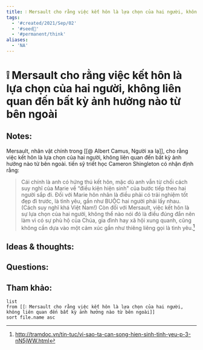 ```yaml
---
title: ❕ Mersault cho rằng việc kết hôn là lựa chọn của hai người, không liên quan đến bất kỳ ảnh hưởng nào từ bên ngoài
tags:
  - '#created/2021/Sep/02'
  - '#seed🥜'
  - '#permanent/think'
aliases:
  - 'NA'
---
```

# ❕ Mersault cho rằng việc kết hôn là lựa chọn của hai người, không liên quan đến bất kỳ ảnh hưởng nào từ bên ngoài

## Notes:
Mersault, nhân vật chính trong [[@ Albert Camus, Người xa lạ]], cho rằng việc kết hôn là lựa chọn của hai người, không liên quan đến bất kỳ ảnh hưởng nào từ bên ngoài.
tiến sỹ triết học Cameron Shingleton có nhận định rằng:
>Cái chính là anh có hứng thú kết hôn, mặc dù anh vẫn từ chối cách suy nghĩ của Marie về “điều kiện hiện sinh" của bước tiếp theo hai người sắp đi. Đối với Marie hôn nhân là điều phải có trải nghiệm tốt đẹp đi trước, là tình yêu, gần như BUỘC hai người phải lấy nhau. (Cách suy nghĩ khá Việt Nam!) Còn đối với Mersault, việc kết hôn là sự lựa chọn của hai người, không thể nào nói đó là điều đúng đắn nên làm vì có sự phù hộ của Chúa, gia đình hay xã hội xung quanh, cũng không cần dựa vào một cảm xúc gần như thiêng liêng gọi là tình yêu.[^1]

## Ideas & thoughts:

## Questions:


## Tham khảo:
```dataview
list
from [[❕ Mersault cho rằng việc kết hôn là lựa chọn của hai người, không liên quan đến bất kỳ ảnh hưởng nào từ bên ngoài]]
sort file.name asc
```
[^1]:http://tramdoc.vn/tin-tuc/vi-sao-ta-can-song-hien-sinh-tinh-yeu-p-3-nN5jWW.html